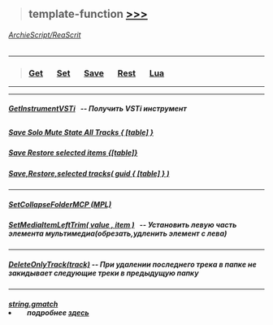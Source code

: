 >## template-function [>>>](https://github.com/ArchieScript/template-function/tree/master/template-function)
###### [ArchieScript/ReaScrit](https://github.com/ArchieScript/ReaScrit)
------------------------------------------------------------------------------------------------------------------
>###                                                                                                                                        [Get](https://github.com/ArchieScript/template-function/tree/master/template-function/Get)           &nbsp;&nbsp;&nbsp;&nbsp;&nbsp;      [Set](https://github.com/ArchieScript/template-function/tree/master/template-function/Set)           &nbsp;&nbsp;&nbsp;&nbsp;&nbsp;      [Save](https://github.com/ArchieScript/template-function/tree/master/template-function/Save)         &nbsp;&nbsp;&nbsp;&nbsp;&nbsp;      [Rest](https://github.com/ArchieScript/template-function/tree/master/template-function/Rest)         &nbsp;&nbsp;&nbsp;&nbsp;&nbsp;      [Lua](https://github.com/ArchieScript/template-function/tree/master/template-function/Lua)           &nbsp;&nbsp;&nbsp;&nbsp;&nbsp;                                                                                                                                                  
---   
- - - - - - - - - - - - - - - - - - - - - - - - - - - - - - - - - - - - - - - - - - - - - - - - - - - - - - - - 


##### [GetInstrumentVSTi](https://github.com/ArchieScript/template-function/blob/master/template-function/Get/GetInstrumentVSTi.lua)      &nbsp;&nbsp;-- _Получить VSTi инструмент_


> ##


##### [Save Solo Mute State All Tracks { [table] }](https://github.com/ArchieScript/template-function/blob/master/template-function/Save/Save%20Solo%20Mute%20State%20All%20Tracks%20%7B%20%5B%20table%20%5D%20%7D.lua)

##### [Save Restore selected items   {[table]}](https://github.com/ArchieScript/template-function/blob/master/template-function/Save/Save%20Restore%20selected%20items%20%20%20%7B%5Btable%5D%7D.lua)

##### [Save,Restore,selected tracks( guid { [table] } )](https://github.com/ArchieScript/template-function/blob/master/template-function/Save/Save%20restore%20selected%20tracks%20%7B%5Btablep%5D%7D.lua)

---

##### [SetCollapseFolderMCP (MPL)](https://github.com/ArchieScript/template-function/blob/master/template-function/Set/SetCollapseFolderMCP%20(MPL).lua)

##### [SetMediaItemLeftTrim( value , item )](https://github.com/ArchieScript/template-function/blob/master/template-function/Set/SetMediaItemLeftTrim(value%2Citem).lua) &nbsp;&nbsp;--  _Установить левую часть элемента мультимедиа(обрезать,удленить элемент с лева)_

---

##### [DeleteOnlyTrack(track)](https://github.com/ArchieScript/template-function/blob/master/template-function/Rest/DeleteOnlyTrack(track).lua ) -- При удалении последнего трека в папке не закидывает следующие треки в предыдущую папку 

---

##### [string.gmatch](https://github.com/ArchieScript/template-function/blob/master/template-function/Lua/string.gmatchstring.gmatch.lua) <li> &nbsp;&nbsp;&nbsp;&nbsp; _подробнее [здесь](http://uopilot.tati.pro/index.php?title=String.gmatch_(Lua))_

